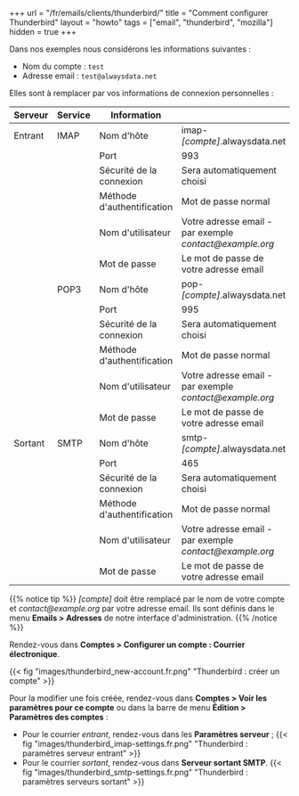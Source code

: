 +++
url = "/fr/emails/clients/thunderbird/"
title = "Comment configurer Thunderbird"
layout = "howto"
tags = ["email", "thunderbird", "mozilla"]
hidden = true
+++

Dans nos exemples nous considérons les informations suivantes :

- Nom du compte : `test`
- Adresse email : `test@alwaysdata.net`

Elles sont à remplacer par vos informations de connexion personnelles :

|Serveur|Service|Information||
|---|---|---|---|
|Entrant|IMAP|Nom d'hôte|imap-*[compte]*.alwaysdata.net|
|||Port|993|
|||Sécurité de la connexion|Sera automatiquement choisi|
|||Méthode d'authentification|Mot de passe normal|
|||Nom d'utilisateur|Votre adresse email - par exemple *contact\@example.org*|
|||Mot de passe|Le mot de passe de votre adresse email|
||POP3|Nom d'hôte| pop-*[compte]*.alwaysdata.net|
|||Port| 995|
|||Sécurité de la connexion|Sera automatiquement choisi|
|||Méthode d'authentification|Mot de passe normal|
|||Nom d'utilisateur|Votre adresse email - par exemple *contact\@example.org*|
|||Mot de passe|Le mot de passe de votre adresse email|
|Sortant|SMTP|Nom d'hôte|smtp-*[compte]*.alwaysdata.net|
|||Port|465|
|||Sécurité de la connexion|Sera automatiquement choisi|
|||Méthode d'authentification|Mot de passe normal|
|||Nom d'utilisateur|Votre adresse email - par exemple *contact\@example.org*|
|||Mot de passe|Le mot de passe de votre adresse email|

{{% notice tip %}}
 *[compte]* doit être remplacé par le nom de votre compte et *contact\@example.org* par votre adresse email. Ils sont définis dans le menu **Emails > Adresses** de notre interface d'administration.
{{% /notice %}}

Rendez-vous dans **Comptes > Configurer un compte : Courrier électronique**.

{{< fig "images/thunderbird_new-account.fr.png" "Thunderbird : créer un compte" >}}

Pour la modifier une fois créée, rendez-vous dans **Comptes > Voir les paramètres pour ce compte** ou dans la barre de menu **Édition > Paramètres des comptes** :

- Pour le courrier _entrant_, rendez-vous dans les **Paramètres serveur** ;
{{< fig "images/thunderbird_imap-settings.fr.png" "Thunderbird : paramètres serveur entrant" >}}
- Pour le courrier _sortant_, rendez-vous dans **Serveur sortant SMTP**.
{{< fig "images/thunderbird_smtp-settings.fr.png" "Thunderbird : paramètres serveurs sortant" >}}
